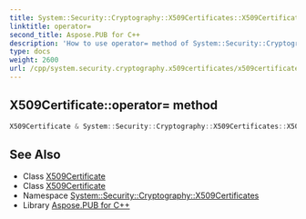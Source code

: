 ```yaml
---
title: System::Security::Cryptography::X509Certificates::X509Certificate::operator= method
linktitle: operator=
second_title: Aspose.PUB for C++
description: 'How to use operator= method of System::Security::Cryptography::X509Certificates::X509Certificate class in C++.'
type: docs
weight: 2600
url: /cpp/system.security.cryptography.x509certificates/x509certificate/operator=/
---
```

## X509Certificate::operator= method




```cpp
X509Certificate & System::Security::Cryptography::X509Certificates::X509Certificate::operator=(const X509Certificate &)=delete
```

## See Also

* Class [X509Certificate](../)
* Class [X509Certificate](../)
* Namespace [System::Security::Cryptography::X509Certificates](../../)
* Library [Aspose.PUB for C++](../../../)
